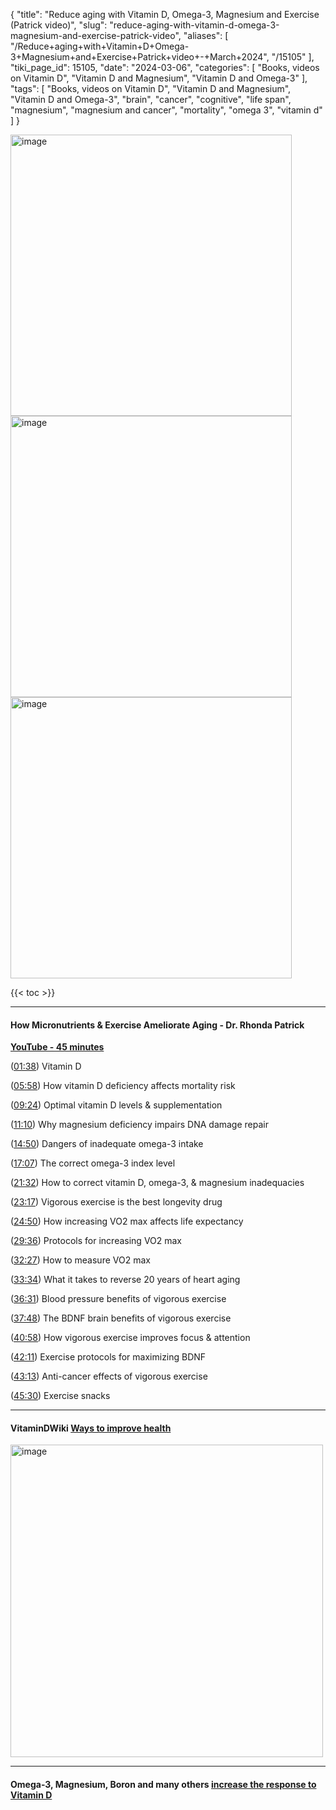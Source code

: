 {
    "title": "Reduce aging with Vitamin D, Omega-3, Magnesium and Exercise (Patrick video)",
    "slug": "reduce-aging-with-vitamin-d-omega-3-magnesium-and-exercise-patrick-video",
    "aliases": [
        "/Reduce+aging+with+Vitamin+D+Omega-3+Magnesium+and+Exercise+Patrick+video+-+March+2024",
        "/15105"
    ],
    "tiki_page_id": 15105,
    "date": "2024-03-06",
    "categories": [
        "Books, videos on Vitamin D",
        "Vitamin D and Magnesium",
        "Vitamin D and Omega-3"
    ],
    "tags": [
        "Books, videos on Vitamin D",
        "Vitamin D and Magnesium",
        "Vitamin D and Omega-3",
        "brain",
        "cancer",
        "cognitive",
        "life span",
        "magnesium",
        "magnesium and cancer",
        "mortality",
        "omega 3",
        "vitamin d"
    ]
}


<img src="https://d1bk1kqxc0sym.cloudfront.net/attachments/png/smokers-omega-3-patrick.png" alt="image" width="450">

<img src="https://d1bk1kqxc0sym.cloudfront.net/attachments/png/reverse-epigenetic-age.png" alt="image" width="450">

<img src="https://d1bk1kqxc0sym.cloudfront.net/attachments/png/omega-3-reduces-scd.png" alt="image" width="450">

{{< toc >}}

---

#### How Micronutrients & Exercise Ameliorate Aging - Dr. Rhonda Patrick

 **[YouTube - 45 minutes](https://www.youtube.com/watch?v=uGNLrWxsTiw&ab_channel=FoundMyFitness)** 

([01:38](https://www.youtube.com/watch?v=uGNLrWxsTiw&t=98s)) Vitamin D

([05:58](https://www.youtube.com/watch?v=uGNLrWxsTiw&t=358s)) How vitamin D deficiency affects mortality risk

([09:24](https://www.youtube.com/watch?v=uGNLrWxsTiw&t=564s)) Optimal vitamin D levels & supplementation

([11:10](https://www.youtube.com/watch?v=uGNLrWxsTiw&t=670s)) Why magnesium deficiency impairs DNA damage repair

([14:50](https://www.youtube.com/watch?v=uGNLrWxsTiw&t=890s)) Dangers of inadequate omega-3 intake

([17:07](https://www.youtube.com/watch?v=uGNLrWxsTiw&t=1027s)) The correct omega-3 index level

([21:32](https://www.youtube.com/watch?v=uGNLrWxsTiw&t=1292s)) How to correct vitamin D, omega-3, & magnesium inadequacies

([23:17](https://www.youtube.com/watch?v=uGNLrWxsTiw&t=1397s)) Vigorous exercise is the best longevity drug

([24:50](https://www.youtube.com/watch?v=uGNLrWxsTiw&t=1490s)) How increasing VO2 max affects life expectancy

([29:36](https://www.youtube.com/watch?v=uGNLrWxsTiw&t=1776s)) Protocols for increasing VO2 max

([32:27](https://www.youtube.com/watch?v=uGNLrWxsTiw&t=1947s)) How to measure VO2 max

([33:34](https://www.youtube.com/watch?v=uGNLrWxsTiw&t=2014s)) What it takes to reverse 20 years of heart aging

([36:31](https://www.youtube.com/watch?v=uGNLrWxsTiw&t=2191s)) Blood pressure benefits of vigorous exercise

([37:48](https://www.youtube.com/watch?v=uGNLrWxsTiw&t=2268s)) The BDNF brain benefits of vigorous exercise

([40:58](https://www.youtube.com/watch?v=uGNLrWxsTiw&t=2458s)) How vigorous exercise improves focus & attention

([42:11](https://www.youtube.com/watch?v=uGNLrWxsTiw&t=2531s)) Exercise protocols for maximizing BDNF

([43:13](https://www.youtube.com/watch?v=uGNLrWxsTiw&t=2593s)) Anti-cancer effects of vigorous exercise

([45:30](https://www.youtube.com/watch?v=uGNLrWxsTiw&t=2730s)) Exercise snacks 

---

#### VitaminDWiki [Ways to improve health](/posts/ways-to-improve-health)

<img src="/attachments/d3.mock.jpg" alt="image" width="500">

---

#### Omega-3, Magnesium, Boron and many others [increase the response to Vitamin D](/posts/reasons-for-low-response-to-vitamin-d)